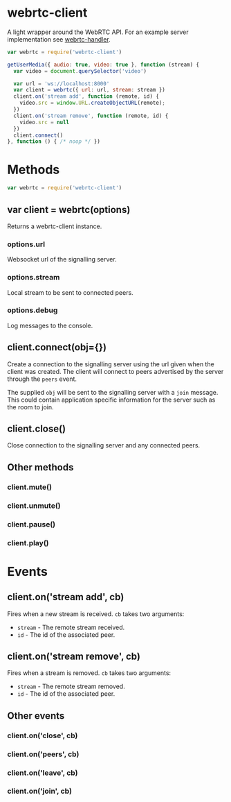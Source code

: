 # webrtc-client

A light wrapper around the WebRTC API.
For an example server implementation see [webrtc-handler](http://github.com/nmtmason/webrtc-handler).

``` js
var webrtc = require('webrtc-client')

getUserMedia({ audio: true, video: true }, function (stream) {
  var video = document.querySelector('video')

  var url = 'ws://localhost:8000'
  var client = webrtc({ url: url, stream: stream })
  client.on('stream add', function (remote, id) {
    video.src = window.URL.createObjectURL(remote);
  })
  client.on('stream remove', function (remote, id) {
    video.src = null
  })
  client.connect()
}, function () { /* noop */ })
```

# Methods

``` js
var webrtc = require('webrtc-client')
```

## var client = webrtc(options)

Returns a webrtc-client instance.

### options.url
Websocket url of the signalling server.
### options.stream
Local stream to be sent to connected peers.
### options.debug
Log messages to the console.

## client.connect(obj={})

Create a connection to the signalling server using the url given when the client was created.
The client will connect to peers advertised by the server through the `peers` event.

The supplied `obj` will be sent to the signalling server with a `join` message.
This could contain application specific information for the server such as the room to join.

## client.close()

Close connection to the signalling server and any connected peers.

## Other methods
### client.mute()
### client.unmute()
### client.pause()
### client.play()

# Events

## client.on('stream add', cb)

Fires when a new stream is received. `cb` takes two arguments:
* `stream` - The remote stream received.
* `id` - The id of the associated peer.

## client.on('stream remove', cb)

Fires when a stream is removed. `cb` takes two arguments:
* `stream` - The remote stream removed.
* `id` - The id of the associated peer.

## Other events
### client.on('close', cb)
### client.on('peers', cb)
### client.on('leave', cb)
### client.on('join', cb)

